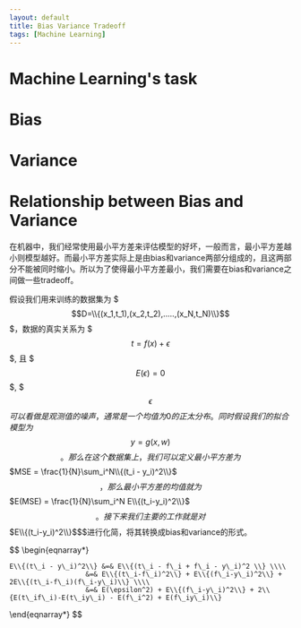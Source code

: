 ```yaml
---
layout: default
title: Bias Variance Tradeoff
tags: [Machine Learning]
---
```


# Machine Learning's task

# Bias

# Variance

# Relationship between Bias and Variance

在机器中，我们经常使用最小平方差来评估模型的好坏，一般而言，最小平方差越小则模型越好。而最小平方差实际上是由bias和variance两部分组成的，且这两部分不能被同时缩小。所以为了使得最小平方差最小，我们需要在bias和variance之间做一些tradeoff。

假设我们用来训练的数据集为 $$$D=\\{(x_1,t_1),(x_2,t_2),.....,(x_N,t_N)\\}$$$，数据的真实关系为 $$$t = f(x) + \epsilon$$$, 且 $$$E(\epsilon)=0$$$, $$$\epsilon$$$可以看做是观测值的噪声，通常是一个均值为0的正太分布。同时假设我们的拟合模型为$$$y = g(x,w)$$$$。那么在这个数据集上，我们可以定义最小平方差为 $$$MSE = \frac{1}{N}\sum_i^N\\{(t_i - y_i)^2\\}$$$，那么最小平方差的均值就为 $$$E(MSE) = \frac{1}{N}\sum_i^N E\\{(t_i-y_i)^2\\}$$$。接下来我们主要的工作就是对$$$E\\{(t_i-y_i)^2\\}$$$进行化简，将其转换成bias和variance的形式。

$$ \begin{eqnarray*}

	E\\{(t\_i - y\_i)^2\\} &=& E\\{(t\_i - f\_i + f\_i - y\_i)^2 \\} \\\\
					   &=& E\\{(t\_i-f\_i)^2\\} + E\\{(f\_i-y\_i)^2\\} + 2E\\{(t\_i-f\_i)(f\_i-y\_i)\\} \\\\
					   &=& E(\epsilon^2) + E\\{(f\_i-y\_i)^2\\} + 2\\{E(t\_if\_i)-E(t\_iy\_i) - E(f\_i^2) + E(f\_iy\_i)\\}
\end{eqnarray*} $$
